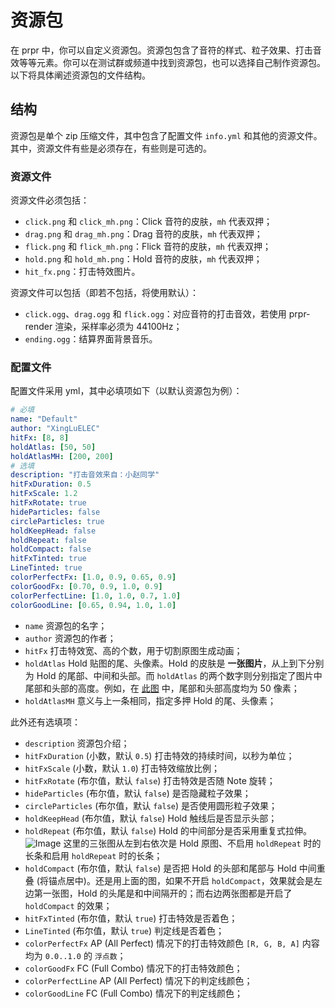 # 资源包

在 prpr 中，你可以自定义资源包。资源包包含了音符的样式、粒子效果、打击音效等等元素。你可以在测试群或频道中找到资源包，也可以选择自己制作资源包。以下将具体阐述资源包的文件结构。

## 结构

资源包是单个 zip 压缩文件，其中包含了配置文件 `info.yml` 和其他的资源文件。其中，资源文件有些是必须存在，有些则是可选的。

### 资源文件

资源文件必须包括：

- `click.png` 和 `click_mh.png`：Click 音符的皮肤，`mh` 代表双押；
- `drag.png` 和 `drag_mh.png`：Drag 音符的皮肤，`mh` 代表双押；
- `flick.png` 和 `flick_mh.png`：Flick 音符的皮肤，`mh` 代表双押；
- `hold.png` 和 `hold_mh.png`：Hold 音符的皮肤，`mh` 代表双押；
- `hit_fx.png`：打击特效图片。

资源文件可以包括（即若不包括，将使用默认）：

- `click.ogg`、`drag.ogg` 和 `flick.ogg`：对应音符的打击音效，若使用 prpr-render 渲染，采样率必须为 44100Hz；
- `ending.ogg`：结算界面背景音乐。

### 配置文件

配置文件采用 yml，其中必填项如下（以默认资源包为例）：

```yml
# 必填
name: "Default"
author: "XingLuELEC"
hitFx: [8, 8]
holdAtlas: [50, 50]
holdAtlasMH: [200, 200]
# 选填
description: "打击音效来自：小赵同学"
hitFxDuration: 0.5
hitFxScale: 1.2
hitFxRotate: true
hideParticles: false
circleParticles: true
holdKeepHead: false
holdRepeat: false
holdCompact: false
hitFxTinted: true
LineTinted: true
colorPerfectFx: [1.0, 0.9, 0.65, 0.9]
colorGoodFx: [0.70, 0.9, 1.0, 0.9]
colorPerfectLine: [1.0, 1.0, 0.7, 1.0]
colorGoodLine: [0.65, 0.94, 1.0, 1.0]
```

- `name` 资源包的名字；
- `author` 资源包的作者；
- `hitFx` 打击特效宽、高的个数，用于切割原图生成动画；
- `holdAtlas` Hold 贴图的尾、头像素。Hold 的皮肤是 **一张图片**，从上到下分别为 Hold 的尾部、中间和头部。而 `holdAtlas` 的两个数字则分别指定了图片中尾部和头部的高度。例如，在 [此图](image/hold.png) 中，尾部和头部高度均为 50 像素；
- `holdAtlasMH` 意义与上一条相同，指定多押 Hold 的尾、头像素；

此外还有选填项：

- `description` 资源包介绍；
- `hitFxDuration` (小数，默认 `0.5`)  打击特效的持续时间，以秒为单位；
- `hitFxScale` (小数，默认 `1.0`)  打击特效缩放比例；
- `hitFxRotate` (布尔值，默认 `false`)  打击特效是否随 Note 旋转；
- `hideParticles` (布尔值，默认 `false`)  是否隐藏粒子效果；
- `circleParticles` (布尔值，默认 `false`)  是否使用圆形粒子效果；
- `holdKeepHead` (布尔值，默认 `false`)  Hold 触线后是否显示头部；
- `holdRepeat` (布尔值，默认 `false`)  Hold 的中间部分是否采用重复式拉伸。![Image](image/hold_repeat.jpg) 这里的三张图从左到右依次是 Hold 原图、不启用 `holdRepeat` 时的长条和启用 `holdRepeat` 时的长条；
- `holdCompact` (布尔值，默认 `false`)  是否把 Hold 的头部和尾部与 Hold 中间重叠 (将锚点居中)。还是用上面的图，如果不开启 `holdCompact`，效果就会是左边第一张图，Hold 的头尾是和中间隔开的；而右边两张图都是开启了 `holdCompact` 的效果；
- `hitFxTinted` (布尔值，默认 `true`)  打击特效是否着色；
- `LineTinted` (布尔值，默认 `true`)  判定线是否着色；
- `colorPerfectFx` AP (All Perfect) 情况下的打击特效颜色 `[R, G, B, A]` 内容均为 `0.0..1.0` 的 `浮点数`；
- `colorGoodFx` FC (Full Combo)  情况下的打击特效颜色；
- `colorPerfectLine` AP (All Perfect)  情况下的判定线颜色；
- `colorGoodLine` FC (Full Combo)  情况下的判定线颜色；
